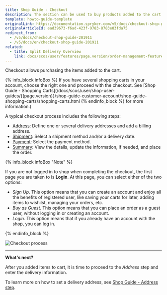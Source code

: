 ```yaml
---
title: Shop Guide - Checkout
description: The section can be used to buy products added to the cart by setting a delivery address, shipment details, a payment method and placing an order.
template: howto-guide-template
originalLink: https://documentation.spryker.com/v5/docs/checkout-shop-guide-201911
originalArticleId: ead39673-f6ad-423f-9783-8783e83fda75
redirect_from:
  - /v5/docs/checkout-shop-guide-201911
  - /v5/docs/en/checkout-shop-guide-201911
related:
  - title: Split Delivery Overview
    link: docs/scos/user/features/page.version/order-management-feature-overview/split-delivery-overview.html
---
```


Checkout allows purchasing the items added to the cart.

{% info_block infoBox %}
If you have several shopping carts in your account, choose the right one and proceed with the checkout. See [Shop Guide - Shopping Carts](/docs/scos/user/shop-user-guides/{{page.version}}/shop-guide-customer-account/shop-guide-shopping-carts/shopping-carts.html
{% endinfo_block %} for more information.)

A typical checkout process includes the following steps:

* [Address](/docs/scos/user/shop-user-guides/{{page.version}}/shop-guide-checkout/shop-guide-address-step.html): Define one or several delivery addresses and add a billing address.
* [Shipment](/docs/scos/user/shop-user-guides/{{page.version}}/shop-guide-checkout/shop-guide-shipment-step.html): Select a shipment method and/or a delivery date.
* [Payment](/docs/scos/user/shop-user-guides/{{page.version}}/shop-guide-checkout/shop-guide-payment-step.html): Select the payment method.
* [Summary](https://documentation.spryker.com/v5/docs/en/summary-step-shop-guide-201911): View the details, update the information, if needed, and place the order.

{% info_block infoBox "Note" %}

If you are not logged in to shop when completing the checkout, the first page you are taken to is **Login**. At this page, you can select either of the two options:

* *Sign Up*. This option means that you can create an account and enjoy all the benefits of registered user, like saving your carts for later, adding items to wishilst, managing your orders, etc. 
* *Buy as Guest*. This option means that you can place an order as a guest user, without logging in or creating an account.
* *Login*. This option means that if you already have an account with the shop, you can log in.

{% endinfo_block %}

![Checkout process](https://spryker.s3.eu-central-1.amazonaws.com/docs/User+Guides/Shop+User+Guides/Checkout/split-delivery-checkout.gif) 


***
**What's next?**

After you added items to cart, it is time to proceed to the *Address* step and enter the delivery information.

To learn more on how to set a delivery address, see [Shop Guide - Address step](/docs/scos/user/shop-user-guides/{{page.version}}/shop-guide-checkout/shop-guide-address-step.html).
